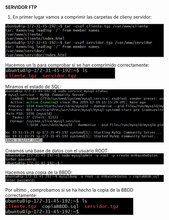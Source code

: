 **SERVIDOR FTP**

1. En primer lugar vamos a comprimir las carpetas de clieny servidor:



![](img/BBDD/comprimir.png)

Hacemos un ls para comprobar si se han comprimido correctamente:
![](img/BBDD/comprobar_rar.png)

Miramos el estado de SQL:
![](img/BBDD/bbdd_status.png)

Creamos una base de datos con el usuario ROOT:
![](img/BBDD/create_bbdd.png)

Hacemos una copia de la BBDD:
![](img/BBDD/bbdd_copia.png)

Por ultimo , comprobamos si se ha hecho la copia de la BBDD correctamente:
![](img/BBDD/bbdd_comprobarCopia.png)